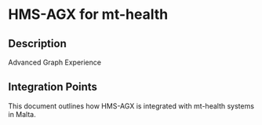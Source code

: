 # HMS-AGX for mt-health

## Description

Advanced Graph Experience

## Integration Points

This document outlines how HMS-AGX is integrated with mt-health systems in Malta.
